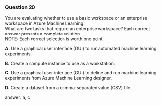 ### Question 20

You are evaluating whether to use a basic workspace or an enterprise workspace in Azure Machine Learning.  
What are two tasks that require an enterprise workspace? Each correct answer presents a complete solution.  
NOTE: Each correct selection is worth one point.

**A.** Use a graphical user interface (GUI) to run automated machine learning experiments.

**B.** Create a compute instance to use as a workstation.

**C.** Use a graphical user interface (GUI) to define and run machine learning experiments from Azure Machine Learning designer.

**D.** Create a dataset from a comma-separated value (CSV) file.

answer: a, c

